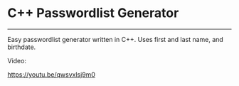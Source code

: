 # C++ Passwordlist Generator
---
Easy passwordlist generator written in C++.
Uses first and last name, and birthdate.

Video:

https://youtu.be/qwsvxlsj9m0
